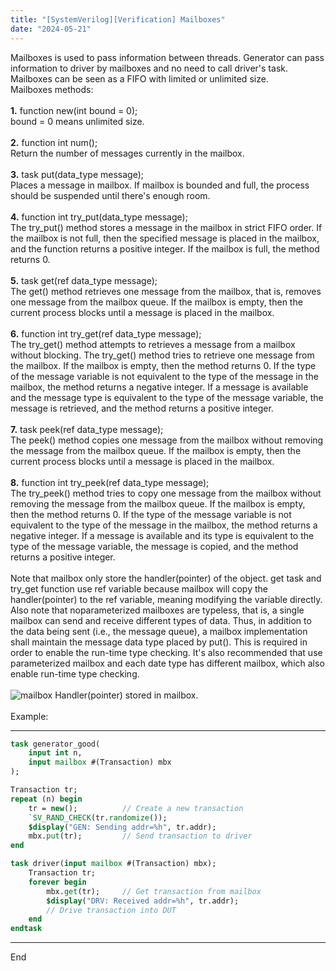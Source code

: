 ```yaml
---
title: "[SystemVerilog][Verification] Mailboxes"
date: "2024-05-21"
---
```


Mailboxes is used to pass information between threads. Generator can pass information to driver by mailboxes and no need to call driver's task. Mailboxes can be seen as a FIFO with limited or unlimited size.\
Mailboxes methods:\
\
**1.** function new(int bound = 0);\
bound = 0 means unlimited size.\
\
**2.** function int num();\
Return the number of messages currently in the mailbox.\
\
**3.** task put(data_type message);\
Places a message in mailbox. If mailbox is bounded and full, the process should be suspended until there's enough room.\
\
**4.** function int try_put(data_type message);\
The try_put() method stores a message in the mailbox in strict FIFO order. If the mailbox is not full, then the specified message is placed in the mailbox, and the function returns a positive integer. If the mailbox is full, the method returns 0.\
\
**5.** task get(ref data_type message);\
The get() method retrieves one message from the mailbox, that is, removes one message from the mailbox queue. If the mailbox is empty, then the current process blocks until a message is placed in the mailbox.\
\
**6.** function int try_get(ref data_type message);\
The try_get() method attempts to retrieves a message from a mailbox without blocking. The try_get() method tries to retrieve one message from the mailbox. If the mailbox is empty, then the method returns 0. If the type of the message variable is not equivalent to the type of the message in the mailbox, the method returns a negative integer. If a message is available and the message type is equivalent to the type of the message variable, the message is retrieved, and the method returns a positive integer.\
\
**7.** task peek(ref data_type message);\
The peek() method copies one message from the mailbox without removing the message from the mailbox queue. If the mailbox is empty, then the current process blocks until a message is placed in the mailbox.\
\
**8.** function int try_peek(ref data_type message);\
The try_peek() method tries to copy one message from the mailbox without removing the message from the mailbox queue. If the mailbox is empty, then the method returns 0. If the type of the message variable is not equivalent to the type of the message in the mailbox, the method returns a negative integer. If a message is available and its type is equivalent to the type of the message variable, the message is copied, and the method returns a positive integer.\
\
Note that mailbox only store the handler(pointer) of the object. get task and try_get function use ref variable because mailbox will copy the handler(pointer) to the ref variable, meaning modifying the variable directly.\
Also note that noparameterized mailboxes are typeless, that is, a single mailbox can send and receive different types of data. Thus, in addition to the data being sent (i.e., the message queue), a mailbox implementation shall maintain the message data type placed by put(). This is required in order to enable the run-time type checking. It's also recommended that use parameterized mailbox and each date type has different mailbox, which also enable run-time type checking.\
\
![mailbox](/posts/20240521/mailbox.png)
Handler(pointer) stored in mailbox.\
\
Example:

---

```SystemVerilog
task generator_good(
	input int n,
	input mailbox #(Transaction) mbx
);

Transaction tr;
repeat (n) begin
	tr = new();          // Create a new transaction
	`SV_RAND_CHECK(tr.randomize());
	$display("GEN: Sending addr=%h", tr.addr);
	mbx.put(tr);         // Send transaction to driver
end

task driver(input mailbox #(Transaction) mbx);
	Transaction tr;
	forever begin
		mbx.get(tr);     // Get transaction from mailbox
		$display("DRV: Received addr=%h", tr.addr);
		// Drive transaction into DUT
	end
endtask
```

---
End
